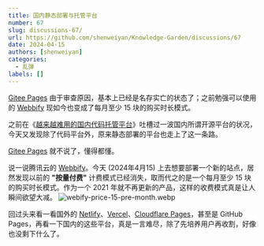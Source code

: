 ```yaml
---
title: 国内静态部署与托管平台
number: 67
slug: discussions-67/
url: https://github.com/shenweiyan/Knowledge-Garden/discussions/67
date: 2024-04-15
authors: [shenweiyan]
categories: 
  - 乱弹
labels: []
---
```


[Gitee Pages](https://gitee.com/help/articles/4136/) 由于审查原因，基本上已经是名存实亡的状态了；之前勉强可以使用的  [Webbify](https://webify.cloudbase.net/) 现如今也变成了每月至少 15 块的购买时长模式。

<!-- more -->

之前在《[越来越难用的国内代码托管平台](https://github.com/shenweiyan/Knowledge-Garden/discussions/56)》吐槽过一波国内所谓开源平台的状况，今天又发现除了代码平台外，原来静态部署的平台也走上了这一条路。

[Gitee Pages](https://gitee.com/help/articles/4136/) 就不说了，懂得都懂。

说一说腾讯云的 [Webbify](https://webify.cloudbase.net/)。今天 (2024年4月15) 上去想要部署一个新的站点，居然发现以前的 **"按量付费"** 计费模式已经消失，取而代之的是一个每月至少 15 块的购买时长模式。作为一个 2021 年就不再更新的产品，这样的收费模式真是让人瞬间欲望大减。
![webify-price-15-pre-month.webp](https://static.weiyan.tech/2024/04/webify-price-15-pre-month.webp)

回过头来看一看国外的 [Netlify](https://app.netlify.com/)、[Vercel](https://vercel.com/)、[Cloudflare Pages](https://www.cloudflare-cn.com/developer-platform/pages/)，甚至是 GitHub Pages，再看一下国内的这些平台，真是一言难尽，除了先培养用户再收割，好像也没剩下什么了。


<script src="https://giscus.app/client.js"
	data-repo="shenweiyan/Knowledge-Garden"
	data-repo-id="R_kgDOKgxWlg"
	data-mapping="number"
	data-term="67"
	data-reactions-enabled="1"
	data-emit-metadata="0"
	data-input-position="bottom"
	data-theme="light"
	data-lang="zh-CN"
	crossorigin="anonymous"
	async>
</script>
